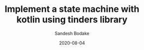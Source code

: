 ---
title: Implement a state machine with kotlin using tinders library
description: In this blog, we will show you how to integrate a finite state machine in kotlin using Tinder’s library.
date: 2020-08-04
categories:
  - backend
tags:
  - kotlin
  - gradle
author: Sandesh Bodake
image: https://miro.medium.com/max/2000/1*ox-fDWQrOtTsg5-pMziysQ.jpeg
writerImage: https://miro.medium.com/fit/c/256/256/2*c3jD_IjqKt4CPzbMt8pzBw.jpeg
thumbnail: https://via.placeholder.com/150
url: backend/2020/08/04/implement-a-state-machine-with-kotlin-using-tinders-library
type: banner
---